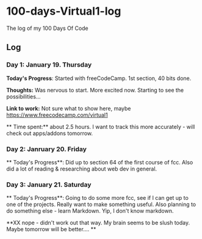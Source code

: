 # 100-days-Virtual1-log
The log of my 100 Days Of Code

## Log

### Day 1: January 19. Thursday

**Today's Progress**: Started with freeCodeCamp. 1st section, 40 bits done.

**Thoughts:** Was nervous to start. More excited now. Starting to see the possibilities...

**Link to work:** Not sure what to show here, maybe https://www.freecodecamp.com/virtual1

** Time spent:** about 2.5 hours. I want to track this more accurately - will check out apps/addons tomorrow.

### Day 2: Janruary 20. Friday

** Today's Progress**: Did up to section 64 of the first course of fcc.
Also did a lot of reading & researching about web dev in general.

### Day 3: January 21. Saturday

** Today's Progress**: Going to do some more fcc, see if I can get up to one of the projects. Really want to make something useful.
Also planning to do something else - learn Markdown. Yip, I don't know markdown.

**XX nope - didn't work out that way. My brain seems to be slush today. Maybe tomorrow will be better.... **
